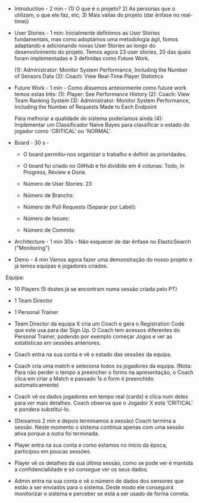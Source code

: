 - Introduction - 2 min - (1) O que é o projeto? 2) As personas que o utilizam, o que ele faz, etc; 3) Mais valias do projeto (dar ênfase no real-time))

- User Stories - 1 min:
    Inicialmente definimos as User Stories fundamentais, mas como adoptámos uma metodologia ágil, fomos adaptando e adicionando novas User Stories ao longo do desenvolvimento do projeto. Temos agora 23 user stories, 20 das quais foram implementadas e 3 definidas como Future Work.

    (1): Administrator: Monitor System Performance, Including the Number of Sensors Data
    (2): Coach: View Real-Time Player Statistics

- Future Work - 1 min -
    Como dissemos anteiormente como future work temos estas três: 
    (1): Player: See Performance History
    (2): Coach: View Team Ranking System
    (3): Administrator: Monitor System Performance, Including the Number of Requests Made to Each Endpoint
    
    Para melhorar a qualidade do sistema poderíamos ainda
    (4): Implementar um Classificador Naive Bayes para classificar o estado do jogador como 'CRITICAL' ou 'NORMAL'.

- Board - 30 s - 
    - O board  permitiu-nos organizar o trabalho e definir as prioridades.
    - O board foi criado no GitHub e foi dividido em 4 colunas: Todo, In Progress, Review e Done.
    
    - Número de User Stories: 23
    - Número de Branchs:
    - Número de Pull Requests (Separar por Label):
    - Número de Issues:
    - Número de Commits:      

- Architecture - 1 min 30s - Não esquecer de dar ênfase no ElasticSearch ("Monitoring")


- Demo - 4 min 
Vamos agora fazer uma demonstração do nosso projeto e já temos equipas e jogadores criados.

Equipa:
- 10 Players (5 dsstes já se encontram numa sessão criada pelo PT)
- 1 Team Director
- 1 Personal Trainer

- Team Director da equipa X cria um Coach e gera o Registration Code que este usa para dar Sign Up. O Coach tem acessos diferentes do Personal Trainer, podendo por exemplo começar Jogos e ver as estatísticas em sessões anteriores.

- Coach entra na sua conta e vê o estado das sessões da equipa.
- Coach cria uma match e seleciona todos os jogadores da equipa. (Nota: Para não perder o tempo a preencher o forms na apresentação, o Coach clica em criar a Match e passado 1s o form é preenchido automaticamente)
- Coach vê os dados jogadores em tempo real (cards) e clica num deles para ver mais detalhes. Coach observa que o Jogador X está 'CRITICAL' e pondera substituí-lo.

- (Deixamos 2 min e depois terminamos a sessão) Coach termina a sessão. Neste momento o sistema continua apenas com uma sessão ativa porque a outra foi terminada.
- Player entra na sua conta e como estamos no ínicio da época, participou em poucas sessões.
- Player vê os detalhes da sua última sessão, como se pode ver é mantida a confidencialidade e só consegue ver os seus dados.

- Admin entra na sua conta e vê o número de dados dos sensores que estão a ser enviados para o sistema.
Deste modo ele conseguirá monitorizar o sistema e perceber se está a ser usado de forma correta.


